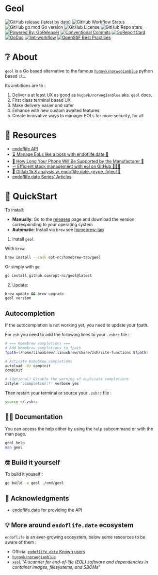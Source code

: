 # Geol

![GitHub release (latest by date)](https://img.shields.io/github/v/release/opt-nc/geol)
![GitHub Workflow Status](https://github.com/opt-nc/geol/actions/workflows/test-release.yml/badge.svg)
![GitHub go.mod Go version](https://img.shields.io/github/go-mod/go-version/opt-nc/geol)
![GitHub License](https://img.shields.io/github/license/opt-nc/geol)
![GitHub Repo stars](https://img.shields.io/github/stars/opt-nc/geol)
[![Powered By: GoReleaser](https://img.shields.io/badge/powered%20by-goreleaser-green.svg)](https://github.com/goreleaser)
[![Conventional Commits](https://img.shields.io/badge/Conventional%20Commits-1.0.0-yellow.svg)](https://conventionalcommits.org)
[![GoReportCard](https://goreportcard.com/badge/github.com//opt-nc/geol)](https://goreportcard.com/report/github.com/opt-nc/geol)
[![GoDoc](https://godoc.org/github.com/opt-nc/geol?status.svg)](https://pkg.go.dev/github.com/opt-nc/geol)
[![lint-workflow](https://github.com/opt-nc/geol/actions/workflows/golangci-lint.yml/badge.svg)](https://github.com/opt-nc/geol/actions/workflows/golangci-lint.yml)
[![OpenSSF Best Practices](https://www.bestpractices.dev/projects/11239/badge)](https://www.bestpractices.dev/projects/11239)

# ❔ About

`geol` is a Go based alternative to the famous [`hugovk/norwegianblue`](https://github.com/hugovk/norwegianblue) python
based `cli`.

Its ambitions are to : 

1. Deliver a at least UX as good as `hugovk/norwegianblue` aka. `geol` does,
2. First class terminal based UX
3. Make delivery easier and safer
4. Enhance with new custom awaited features
5. Create innovative ways to manager EOLs for more security, for all

# 📑 Resources

- [endoflife API](https://endoflife.date/docs/api/v1/)
- [⌛ Manage EoLs like a boss with endoflife.date 🛑](https://dev.to/adriens/manage-eols-like-a-boss-with-endoflifedate-2ikf)
- [🍃 How Long Your Phone Will Be Supported by the Manufacturer 📅](https://dev.to/adriens/how-long-your-phone-will-be-supported-by-the-manufacturer-3elf)
- [♾️ Efficient stack management with eol on GitHub 🧑‍🤝‍🧑](https://dev.to/optnc/efficient-stack-management-with-eol-on-github-24g8)
- [🔬 Gitlab 15.8 analysis w. endoflife.date, grype, (x)eol 🐋](https://dev.to/optnc/gitlab-158-analysis-w-endoflifedate-grype-xeol-24b0)
- [endoflife.date Series' Articles](https://dev.to/adriens/series/21232)


# 🚀 QuickStart

To install:

- **Manually**: Go to the [releases](https://github.com/opt-nc/geol/releases) page and download the version corresponding to your operating system
- **Automatic**: Install via `brew` see [homebrew-tap](https://github.com/opt-nc/homebrew-tap)

1. Install `geol`

With `brew`:

```sh
brew install --cask opt-nc/homebrew-tap/geol
```

Or simply with `go`:

```sh
go install github.com/opt-nc/geol@latest
```

2. Update:

```sh
brew update && brew upgrade
geol version
```

## Autocompletion

If the autocompletion is not working yet, you need to update your fpath.

For `zsh` you need to add the following lines to your `.zshrc` file : 

```sh
# === Homebrew completions ===
# Add Homebrew completions to fpath
fpath=(/home/linuxbrew/.linuxbrew/share/zsh/site-functions $fpath)

# Activate Homebrew completions
autoload -Uz compinit
compinit

# (Optional) Disable the warning of duplicate completions
zstyle ':completion:*' verbose yes
```

Then restart your terminal or source your `.zshrc` file : 

```sh
source ~/.zshrc
```

## 🧑‍💻 Documentation

You can access the help either by using the `help` subcommand or with the man page.

```sh
geol help
man geol
```

## 🤓 Build it yourself

To build it youself : 

```sh
go build -o geol ./cmd/geol
```

## 🙏 Acknowledgments

- [endoflife.date](https://endoflife.date) for providing the API

## 💡 More around `endoflife.date` ecosystem

`endoflife` is an ever-growing ecosystem, below some resources to be aware of them : 

- Official [`endoflife.date` Known users](https://github.com/endoflife-date/endoflife.date/wiki/Known-Users)
- [`hugovk/norwegianblue`](https://github.com/hugovk/norwegianblue)
- [`xeol`](https://github.com/xeol-io/xeol) _"A scanner for end-of-life (EOL) software and dependencies in container images, filesystems, and SBOMs"_

